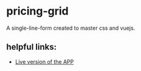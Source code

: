 # pricing-grid

A single-line-form created to master css and vuejs.

## helpful links:

* [Live version of the APP](https://laughing-ride-019ce2.netlify.com)
